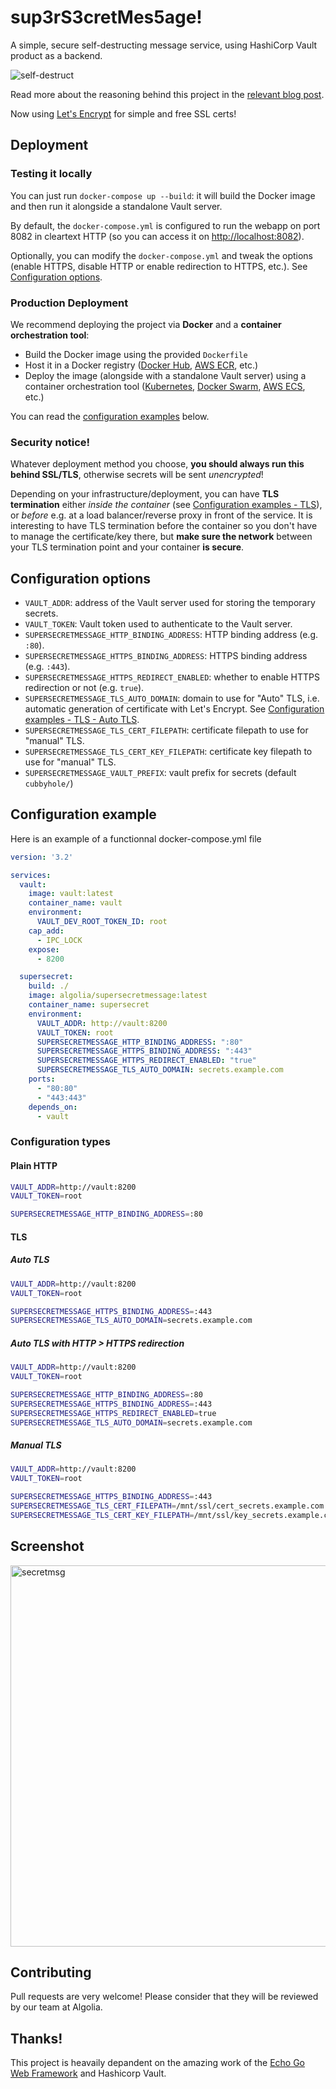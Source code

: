 # sup3rS3cretMes5age!

A simple, secure self-destructing message service, using HashiCorp Vault product as a backend.

![self-destruct](https://media.giphy.com/media/LBlyAAFJ71eMw/giphy.gif)

Read more about the reasoning behind this project in the [relevant blog post](https://blog.algolia.com/secure-tool-for-one-time-self-destructing-messages/).

Now using [Let's Encrypt](https://letsencrypt.org/) for simple and free SSL certs!

## Deployment

### Testing it locally

You can just run `docker-compose up --build`: it will build the Docker image and then run it alongside a standalone Vault server.

By default, the `docker-compose.yml` is configured to run the webapp on port 8082 in cleartext HTTP (so you can access it on [http://localhost:8082](http://localhost:8082)).

Optionally, you can modify the `docker-compose.yml` and tweak the options (enable HTTPS, disable HTTP or enable redirection to HTTPS, etc.). See [Configuration options](#configuration-options).

### Production Deployment

We recommend deploying the project via **Docker** and a **container orchestration tool**:
* Build the Docker image using the provided `Dockerfile`
* Host it in a Docker registry ([Docker Hub](https://hub.docker.com/), [AWS ECR](https://aws.amazon.com/ecr/), etc.)
* Deploy the image (alongside with a standalone Vault server) using a container orchestration tool ([Kubernetes](https://kubernetes.io/), [Docker Swarm](https://docs.docker.com/engine/swarm/), [AWS ECS](https://aws.amazon.com/ecs/), etc.)

You can read the [configuration examples](#configuration-examples) below.

### Security notice!

Whatever deployment method you choose, **you should always run this behind SSL/TLS**, otherwise secrets will be sent _unencrypted_!

Depending on your infrastructure/deployment, you can have **TLS termination** either _inside the container_ (see [Configuration examples - TLS](#tls)), or _before_ e.g. at a load balancer/reverse proxy in front of the service.
It is interesting to have TLS termination before the container so you don't have to manage the certificate/key there, but **make sure the network** between your TLS termination point and your container **is secure**.

## Configuration options

* `VAULT_ADDR`: address of the Vault server used for storing the temporary secrets.
* `VAULT_TOKEN`: Vault token used to authenticate to the Vault server.
* `SUPERSECRETMESSAGE_HTTP_BINDING_ADDRESS`: HTTP binding address (e.g. `:80`).
* `SUPERSECRETMESSAGE_HTTPS_BINDING_ADDRESS`: HTTPS binding address (e.g. `:443`).
* `SUPERSECRETMESSAGE_HTTPS_REDIRECT_ENABLED`: whether to enable HTTPS redirection or not (e.g. `true`).
* `SUPERSECRETMESSAGE_TLS_AUTO_DOMAIN`: domain to use for "Auto" TLS, i.e. automatic generation of certificate with Let's Encrypt. See [Configuration examples - TLS - Auto TLS](#auto-tls).
* `SUPERSECRETMESSAGE_TLS_CERT_FILEPATH`: certificate filepath to use for "manual" TLS.
* `SUPERSECRETMESSAGE_TLS_CERT_KEY_FILEPATH`: certificate key filepath to use for "manual" TLS.
* `SUPERSECRETMESSAGE_VAULT_PREFIX`: vault prefix for secrets (default `cubbyhole/`)

## Configuration example
Here is an example of a functionnal docker-compose.yml file
```yaml
version: '3.2'

services:
  vault:
    image: vault:latest
    container_name: vault
    environment:
      VAULT_DEV_ROOT_TOKEN_ID: root
    cap_add:
      - IPC_LOCK
    expose:
      - 8200

  supersecret:
    build: ./
    image: algolia/supersecretmessage:latest
    container_name: supersecret
    environment:
      VAULT_ADDR: http://vault:8200
      VAULT_TOKEN: root
      SUPERSECRETMESSAGE_HTTP_BINDING_ADDRESS: ":80"
      SUPERSECRETMESSAGE_HTTPS_BINDING_ADDRESS: ":443"
      SUPERSECRETMESSAGE_HTTPS_REDIRECT_ENABLED: "true"
      SUPERSECRETMESSAGE_TLS_AUTO_DOMAIN: secrets.example.com
    ports:
      - "80:80"
      - "443:443"
    depends_on:
      - vault
```

### Configuration types

#### Plain HTTP
```bash
VAULT_ADDR=http://vault:8200
VAULT_TOKEN=root

SUPERSECRETMESSAGE_HTTP_BINDING_ADDRESS=:80
```

#### TLS

##### Auto TLS
```bash
VAULT_ADDR=http://vault:8200
VAULT_TOKEN=root

SUPERSECRETMESSAGE_HTTPS_BINDING_ADDRESS=:443
SUPERSECRETMESSAGE_TLS_AUTO_DOMAIN=secrets.example.com
```

##### Auto TLS with HTTP > HTTPS redirection
```bash
VAULT_ADDR=http://vault:8200
VAULT_TOKEN=root

SUPERSECRETMESSAGE_HTTP_BINDING_ADDRESS=:80
SUPERSECRETMESSAGE_HTTPS_BINDING_ADDRESS=:443
SUPERSECRETMESSAGE_HTTPS_REDIRECT_ENABLED=true
SUPERSECRETMESSAGE_TLS_AUTO_DOMAIN=secrets.example.com
```

##### Manual TLS
```bash
VAULT_ADDR=http://vault:8200
VAULT_TOKEN=root

SUPERSECRETMESSAGE_HTTPS_BINDING_ADDRESS=:443
SUPERSECRETMESSAGE_TLS_CERT_FILEPATH=/mnt/ssl/cert_secrets.example.com.pem
SUPERSECRETMESSAGE_TLS_CERT_KEY_FILEPATH=/mnt/ssl/key_secrets.example.com.pem
```

## Screenshot

<img width="610" alt="secretmsg" src="https://user-images.githubusercontent.com/357094/29357449-e9268adc-8277-11e7-8fef-b1eabfe62444.png">

## Contributing

Pull requests are very welcome!
Please consider that they will be reviewed by our team at Algolia.


## Thanks!

This project is heavaily depandent on the amazing work of the [Echo Go Web Framework](https://github.com/labstack/echo) and Hashicorp Vault. 

